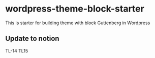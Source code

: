# wordpress-theme-block-starter
This is starter for building theme with block Guttenberg in Wordpress

## Update to notion

TL-14
TL15